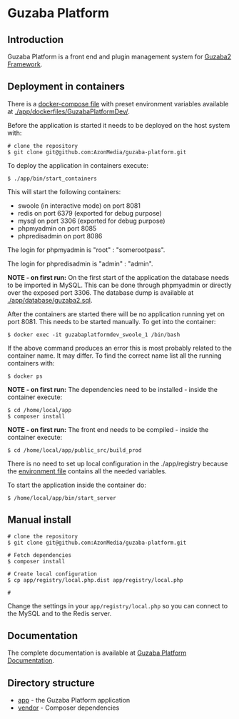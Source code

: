 # Guzaba Platform

## Introduction

Guzaba Platform is a front end and plugin management system for [Guzaba2 Framework](https://github.com/AzonMedia/guzaba2).

## Deployment in containers

There is a [docker-compose file](https://github.com/AzonMedia/guzaba-platform/blob/master/app/dockerfiles/GuzabaPlatformDev/docker-compose.yml) with preset environment variables available at [./app/dockerfiles/GuzabaPlatformDev/](https://github.com/AzonMedia/guzaba-platform/tree/master/app/dockerfiles/GuzabaPlatformDev). 

Before the application is started it needs to be deployed on the host system with:

```
# clone the repository
$ git clone git@github.com:AzonMedia/guzaba-platform.git
```

To deploy the application in containers execute:
```
$ ./app/bin/start_containers
```
This will start the following containers:
- swoole (in interactive mode) on port 8081
- redis on port 6379 (exported for debug purpose)
- mysql on port 3306 (exported for debug purpose)
- phpmyadmin on port 8085
- phpredisadmin on port 8086

The login for phpmyadmin is "root" : "somerootpass".

The login for phpredisadmin is "admin" : "admin".

**NOTE - on first run:** On the first start of the application the database needs to be imported in MySQL. This can be done through phpmyadmin or directly over the exposed port 3306.
The database dump is available at [./app/database/guzaba2.sql](https://github.com/AzonMedia/guzaba-platform/blob/master/app/database/guzaba2.sql).

After the containers are started there will be no application running yet on port 8081. This needs to be started manually. To get into the container:
```
$ docker exec -it guzabaplatformdev_swoole_1 /bin/bash
```
If the above command produces an error this is most probably related to the container name. It may differ. To find the correct name list all the running containers with:
```
$ docker ps
```  

**NOTE - on first run:** The dependencies need to be installed - inside the container execute:
```
$ cd /home/local/app
$ composer install
```
**NOTE - on first run:** The front end needs to be compiled - inside the container execute:
```
$ cd /home/local/app/public_src/build_prod
```

There is no need to set up local configuration in the ./app/registry because the [environment file](https://github.com/AzonMedia/guzaba-platform/blob/master/app/dockerfiles/GuzabaPlatformDev/guzaba-platform.env) contains all the needed variables.

To start the application inside the container do:
```
$ /home/local/app/bin/start_server
```

## Manual install

```
# clone the repository
$ git clone git@github.com:AzonMedia/guzaba-platform.git

# Fetch dependencies
$ composer install

# Create local configuration
$ cp app/registry/local.php.dist app/registry/local.php

#
```

Change the settings in your ```app/registry/local.php``` so you can connect to the MySQL and to the Redis server. 

## Documentation

The complete documentation is available at [Guzaba Platform Documentation](https://github.com/AzonMedia/guzaba-platform-docs).




## Directory structure
- [app](./app) - the Guzaba Platform application
- [vendor](./vendor) - Composer dependencies


